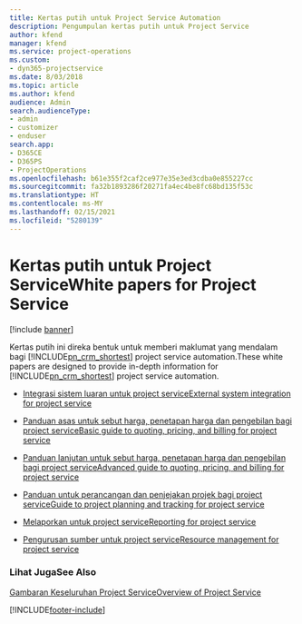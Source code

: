 ```yaml
---
title: Kertas putih untuk Project Service Automation
description: Pengumpulan kertas putih untuk Project Service
author: kfend
manager: kfend
ms.service: project-operations
ms.custom:
- dyn365-projectservice
ms.date: 8/03/2018
ms.topic: article
ms.author: kfend
audience: Admin
search.audienceType:
- admin
- customizer
- enduser
search.app:
- D365CE
- D365PS
- ProjectOperations
ms.openlocfilehash: b61e355f2caf2ce977e35e3ed3cdba0e855227cc
ms.sourcegitcommit: fa32b1893286f20271fa4ec4be8fc68bd135f53c
ms.translationtype: HT
ms.contentlocale: ms-MY
ms.lasthandoff: 02/15/2021
ms.locfileid: "5280139"
---
```

# <a name="white-papers-for-project-service"></a><span data-ttu-id="b1d7c-103">Kertas putih untuk Project Service</span><span class="sxs-lookup"><span data-stu-id="b1d7c-103">White papers for Project Service</span></span>

[!include [banner](../includes/psa-now-project-operations.md)]

<span data-ttu-id="b1d7c-104">Kertas putih ini direka bentuk untuk memberi maklumat yang mendalam bagi [!INCLUDE[pn_crm_shortest](../includes/pn-crm-shortest.md)] project service automation.</span><span class="sxs-lookup"><span data-stu-id="b1d7c-104">These white papers are designed to provide in-depth information for [!INCLUDE[pn_crm_shortest](../includes/pn-crm-shortest.md)] project service automation.</span></span>

-   [<span data-ttu-id="b1d7c-105">Integrasi sistem luaran untuk project service</span><span class="sxs-lookup"><span data-stu-id="b1d7c-105">External system integration for project service</span></span>](https://go.microsoft.com/fwlink/?LinkId=825445)

-   [<span data-ttu-id="b1d7c-106">Panduan asas untuk sebut harga, penetapan harga dan pengebilan bagi project service</span><span class="sxs-lookup"><span data-stu-id="b1d7c-106">Basic guide to quoting, pricing, and billing for project service</span></span>](https://go.microsoft.com/fwlink/?LinkId=825241)

-   [<span data-ttu-id="b1d7c-107">Panduan lanjutan untuk sebut harga, penetapan harga dan pengebilan bagi project service</span><span class="sxs-lookup"><span data-stu-id="b1d7c-107">Advanced guide to quoting, pricing, and billing for project service</span></span>](https://go.microsoft.com/fwlink/?LinkId=825242)

-   [<span data-ttu-id="b1d7c-108">Panduan untuk perancangan dan penjejakan projek bagi project service</span><span class="sxs-lookup"><span data-stu-id="b1d7c-108">Guide to project planning and tracking for project service</span></span>](https://go.microsoft.com/fwlink/?LinkId=825243)

-   [<span data-ttu-id="b1d7c-109">Melaporkan untuk project service</span><span class="sxs-lookup"><span data-stu-id="b1d7c-109">Reporting for project service</span></span>](https://go.microsoft.com/fwlink/?LinkId=825446)

-   [<span data-ttu-id="b1d7c-110">Pengurusan sumber untuk project service</span><span class="sxs-lookup"><span data-stu-id="b1d7c-110">Resource management for project service</span></span>](https://go.microsoft.com/fwlink/?LinkId=825244)

### <a name="see-also"></a><span data-ttu-id="b1d7c-111">Lihat Juga</span><span class="sxs-lookup"><span data-stu-id="b1d7c-111">See Also</span></span>
 [<span data-ttu-id="b1d7c-112">Gambaran Keseluruhan Project Service</span><span class="sxs-lookup"><span data-stu-id="b1d7c-112">Overview of Project Service</span></span>](../psa/overview.md)


[!INCLUDE[footer-include](../includes/footer-banner.md)]